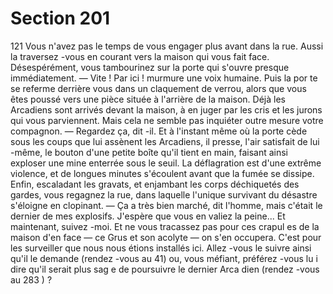 # Section 201

121
Vous n'avez pas  le temps de vous engager plus avant dans la rue.
Aussi la traversez -vous en courant vers la maison qui vous fait
face. Désespérément, vous tambourinez sur la porte qui s'ouvre
presque immédiatement.
— Vite ! Par ici ! murmure une voix humaine. Puis la por te se
referme derrière vous dans un claquement de verrou, alors que
vous êtes poussé vers une pièce située à l'arrière de la maison.
Déjà les Arcadiens sont arrivés devant la maison, à en juger par
les cris et les jurons qui vous parviennent. Mais cela ne semble
pas inquiéter outre mesure votre compagnon.
— Regardez ça, dit -il.
Et à l'instant même où la porte cède sous les coups que lui
assènent les Arcadiens, il presse, l'air satisfait de lui -même, le
bouton d'une petite boîte qu'il tient en main, faisant ainsi
exploser une mine enterrée sous le seuil. La déflagration est
d'une extrême violence, et de longues minutes s'écoulent avant
que la fumée se dissipe. Enfin, escaladant les gravats, et
enjambant les corps déchiquetés des gardes, vous regagnez la
rue, dans laquelle l'unique survivant du désastre s'éloigne en
clopinant. — Ça a très bien marché, dit l'homme, mais c'était le
dernier de mes explosifs. J'espère que vous en valiez la peine... Et
maintenant, suivez -moi. Et ne vous tracassez pas pour ces
crapul es de la maison d'en face — ce Grus et son acolyte — on
s'en occupera. C'est pour les surveiller que nous nous étions
installés ici.
Allez -vous le suivre ainsi qu'il le demande (rendez -vous au 41)
ou, vous méfiant, préférez -vous lu i dire qu'il serait plus sag e de
poursuivre le dernier Arca dien (rendez -vous au 283 ) ?